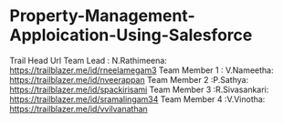# Property-Management-Apploication-Using-Salesforce
Trail Head Url
Team Lead : N.Rathimeena:  https://trailblazer.me/id/rneelamegam3
Team Member 1 : V.Nameetha: https://trailblazer.me/id/nveerappan
Team Member 2 :P.Sathya:  https://trailblazer.me/id/spackirisami
Team Member 3 :R.Sivasankari: https://trailblazer.me/id/sramalingam34
Team Member 4 :V.Vinotha:  https://trailblazer.me/id/vvilvanathan
